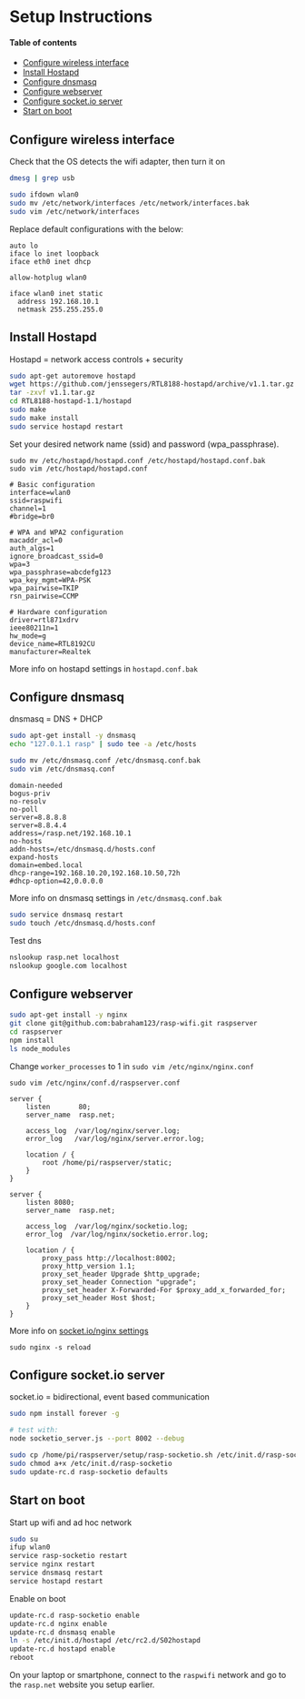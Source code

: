 # Setup Instructions
#### Table of contents
  * [Configure wireless interface](#configure-wireless-interface)
  * [Install Hostapd](#install-hostapd)
  * [Configure dnsmasq](#configure-dnsmasq)
  * [Configure webserver](#configure-webserver)
  * [Configure socket.io server](#configure-socketio-server)
  * [Start on boot](#start-on-boot)

## Configure wireless interface

Check that the OS detects the wifi adapter, then turn it on
```bash
dmesg | grep usb

sudo ifdown wlan0
sudo mv /etc/network/interfaces /etc/network/interfaces.bak
sudo vim /etc/network/interfaces
```
Replace default configurations with the below:
```
auto lo 
iface lo inet loopback
iface eth0 inet dhcp 

allow-hotplug wlan0

iface wlan0 inet static
  address 192.168.10.1
  netmask 255.255.255.0
```

## Install Hostapd
Hostapd = network access controls + security

```bash
sudo apt-get autoremove hostapd
wget https://github.com/jenssegers/RTL8188-hostapd/archive/v1.1.tar.gz
tar -zxvf v1.1.tar.gz
cd RTL8188-hostapd-1.1/hostapd
sudo make
sudo make install
sudo service hostapd restart
```

Set your desired network name (ssid) and password (wpa_passphrase).
```
sudo mv /etc/hostapd/hostapd.conf /etc/hostapd/hostapd.conf.bak
sudo vim /etc/hostapd/hostapd.conf
```
```
# Basic configuration
interface=wlan0
ssid=raspwifi
channel=1
#bridge=br0

# WPA and WPA2 configuration
macaddr_acl=0
auth_algs=1
ignore_broadcast_ssid=0
wpa=3
wpa_passphrase=abcdefg123
wpa_key_mgmt=WPA-PSK
wpa_pairwise=TKIP
rsn_pairwise=CCMP

# Hardware configuration
driver=rtl871xdrv
ieee80211n=1
hw_mode=g
device_name=RTL8192CU
manufacturer=Realtek
```
More info on hostapd settings in `hostapd.conf.bak`

## Configure dnsmasq
dnsmasq = DNS + DHCP

```bash
sudo apt-get install -y dnsmasq
echo "127.0.1.1 rasp" | sudo tee -a /etc/hosts

sudo mv /etc/dnsmasq.conf /etc/dnsmasq.conf.bak
sudo vim /etc/dnsmasq.conf
```
```
domain-needed
bogus-priv
no-resolv
no-poll
server=8.8.8.8
server=8.8.4.4
address=/rasp.net/192.168.10.1
no-hosts
addn-hosts=/etc/dnsmasq.d/hosts.conf
expand-hosts
domain=embed.local
dhcp-range=192.168.10.20,192.168.10.50,72h
#dhcp-option=42,0.0.0.0
```
More info on dnsmasq settings in `/etc/dnsmasq.conf.bak`

```bash
sudo service dnsmasq restart
sudo touch /etc/dnsmasq.d/hosts.conf
```

Test dns
```bash
nslookup rasp.net localhost
nslookup google.com localhost
```

## Configure webserver

```bash
sudo apt-get install -y nginx
git clone git@github.com:babraham123/rasp-wifi.git raspserver
cd raspserver
npm install
ls node_modules
```

Change `worker_processes` to 1 in 
`sudo vim /etc/nginx/nginx.conf`

`sudo vim /etc/nginx/conf.d/raspserver.conf`
```
server {
    listen       80;
    server_name  rasp.net;

    access_log  /var/log/nginx/server.log;
    error_log   /var/log/nginx/server.error.log;

    location / {
        root /home/pi/raspserver/static;
    }
}

server {
    listen 8080;
    server_name  rasp.net;

    access_log  /var/log/nginx/socketio.log;
    error_log  /var/log/nginx/socketio.error.log;

    location / {
        proxy_pass http://localhost:8002;
        proxy_http_version 1.1;
        proxy_set_header Upgrade $http_upgrade;
        proxy_set_header Connection "upgrade";
        proxy_set_header X-Forwarded-For $proxy_add_x_forwarded_for;
        proxy_set_header Host $host;
    }
}
```
More info on [socket.io/nginx settings](http://nginx.com/blog/nginx-nodejs-websockets-socketio/)

`sudo nginx -s reload`


## Configure socket.io server
socket.io = bidirectional, event based communication

```bash
sudo npm install forever -g

# test with:
node socketio_server.js --port 8002 --debug

sudo cp /home/pi/raspserver/setup/rasp-socketio.sh /etc/init.d/rasp-socketio
sudo chmod a+x /etc/init.d/rasp-socketio
sudo update-rc.d rasp-socketio defaults
```

## Start on boot 

Start up wifi and ad hoc network
```bash
sudo su
ifup wlan0
service rasp-socketio restart
service nginx restart
service dnsmasq restart
service hostapd restart
```

Enable on boot 
```bash
update-rc.d rasp-socketio enable
update-rc.d nginx enable 
update-rc.d dnsmasq enable
ln -s /etc/init.d/hostapd /etc/rc2.d/S02hostapd
update-rc.d hostapd enable 
reboot
```

On your laptop or smartphone, connect to the `raspwifi` network and go to the `rasp.net` website you setup earlier. 


